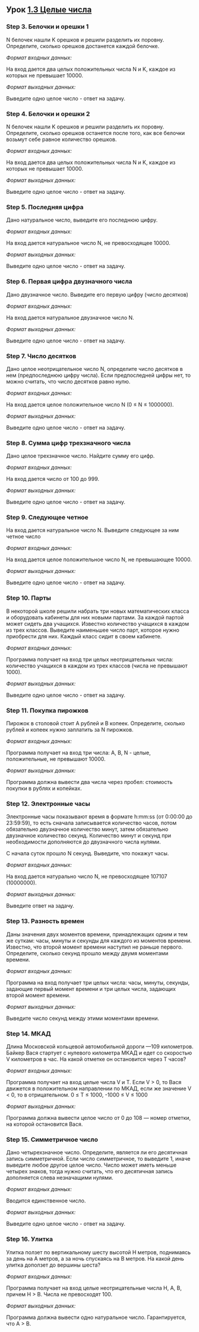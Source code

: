 ## Урок [1.3 Целые числа](https://stepik.org/lesson/Целые-числа-13021)

### Step 3. Белочки и орешки 1

N белочек нашли K орешков и решили разделить их поровну. Определите, сколько орешков достанется каждой белочке.

*Формат входных данных:*

На вход дается два целых положительных числа N и K, каждое из которых не превышает 10000.

*Формат выходных данных:*

Выведите одно целое число - ответ на задачу.

### Step 4. Белочки и орешки 2

N белочек нашли K орешков и решили разделить их поровну. Определите, сколько орешков останется после того, как все белочки возьмут себе равное количество орешков.

*Формат входных данных:*

На вход дается два целых положительных числа N и K, каждое из которых не превышает 10000.

*Формат выходных данных:*

Выведите одно целое число - ответ на задачу.

### Step 5. Последняя цифра

Дано натуральное число, выведите его последнюю цифру.

*Формат входных данных:*

На вход дается натуральное число N, не превосходящее 10000.

*Формат выходных данных:*

Выведите одно целое число - ответ на задачу.

### Step 6. Первая цифра двузначного числа

Дано двузначное число. Выведите его первую цифру (число десятков)

*Формат входных данных:*

На вход дается натуральное двузначное число N.

*Формат выходных данных:*

Выведите одно целое число - ответ на задачу.

### Step 7. Число десятков

Дано целое неотрицательное число N, определите число десятков в нем (предпоследнюю цифру числа). Если предпоследней цифры нет, то можно считать, что число десятков равно нулю.

*Формат входных данных:*

На вход дается целое положительное число N (0 ≤ N ≤ 1000000).

*Формат выходных данных:*

Выведите одно целое число - ответ на задачу.

### Step 8. Сумма цифр трехзначного числа

Дано целое трехзначное число. Найдите сумму его цифр.

*Формат входных данных:*

На вход дается число от 100 до 999.

*Формат выходных данных:*

Выведите одно целое число - ответ на задачу.

### Step 9. Следующее четное

На вход дается натуральное число N. Выведите следующее за ним четное число

*Формат входных данных:*

На вход дается целое положительное число N, не превышающее 10000.

*Формат выходных данных:*

Выведите одно целое число - ответ на задачу.

### Step 10. Парты

В некоторой школе решили набрать три новых математических класса и оборудовать кабинеты для них новыми партами. За каждой партой может сидеть два учащихся. Известно количество учащихся в каждом из трех классов. Выведите наименьшее число парт, которое нужно приобрести для них. Каждый класс сидит в своем кабинете.

*Формат входных данных:*

Программа получает на вход три целых неотрицательных числа: количество учащихся в каждом из трех классов (числа не превышают 1000).

*Формат выходных данных:*

Выведите одно целое число - ответ на задачу.

### Step 11. Покупка пирожков

Пирожок в столовой стоит A рублей и B копеек. Определите, сколько рублей и копеек нужно заплатить за N пирожков.

*Формат входных данных:*

Программа получает на вход три числа: A, B, N - целые, положительные, не превышают 10000.

*Формат выходных данных:*

Программа должна вывести два числа через пробел: стоимость покупки в рублях и копейках.

### Step 12. Электронные часы

Электронные часы показывают время в формате h:mm:ss (от 0:00:00 до 23:59:59), то есть сначала записывается количество часов, потом обязательно двузначное количество минут, затем обязательно двузначное количество секунд. Количество минут и секунд при необходимости дополняются до двузначного числа нулями.

С начала суток прошло N секунд. Выведите, что покажут часы.

*Формат входных данных:*

На вход дается натурально число N, не превосходящее 107107 (10000000).

*Формат выходных данных:*

Выведите ответ на задачу.

### Step 13. Разность времен

Даны значения двух моментов времени, принадлежащих одним и тем же суткам: часы, минуты и секунды для каждого из моментов времени. Известно, что второй момент времени наступил не раньше первого. Определите, сколько секунд прошло между двумя моментами времени.

*Формат входных данных:*

Программа на вход получает три целых числа: часы, минуты, секунды, задающие первый момент времени и три целых числа, задающих второй момент времени.

*Формат выходных данных:*

Выведите число секунд между этими моментами времени.

### Step 14. МКАД

Длина Московской кольцевой автомобильной дороги —109 километров. Байкер Вася стартует с нулевого километра МКАД и едет со скоростью V километров в час. На какой отметке он остановится через T часов?

*Формат входных данных:*

Программа получает на вход целые числа V и T. Если V > 0, то Вася движется в положительном направлении по МКАД, если же значение V < 0, то в отрицательном. 0 ≤ T ≤ 1000, -1000 ≤ V ≤ 1000

*Формат выходных данных:*

Программа должна вывести целое число от 0 до 108 — номер отметки, на которой остановится Вася.

### Step 15. Симметричное число

Дано четырехзначное число. Определите, является ли его десятичная запись симметричной. Если число симметричное, то выведите 1, иначе выведите любое другое целое число. Число может иметь меньше четырех знаков, тогда нужно считать, что его десятичная запись дополняется слева незначащими нулями.

*Формат входных данных:*

Вводится единственное число.

*Формат выходных данных:*

Выведите одно целое число - ответ на задачу.

### Step 16. Улитка

Улитка ползет по вертикальному шесту высотой H метров, поднимаясь за день на A метров, а за ночь спускаясь на B метров. На какой день улитка доползет до вершины шеста?

*Формат входных данных:*

Программа получает на вход целые неотрицательные числа H, A, B, причем H > B. Числа не превосходят 100.

*Формат выходных данных:*

Программа должна вывести одно натуральное число. Гарантируется, что A > B.
